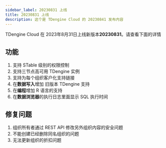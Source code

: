 ```yaml
---
sidebar_label: 20230831 上线
title: 20230831 上线
description: 这个是 TDengine Cloud 的 20230841 发布内容
---
```


TDengine Cloud 在 2023年8月31日上线新版本**20230831**。请查看下面的详情

## 功能

1. 支持 STable 级别的权限控制
2. 支持三节点高可用 TDengine 实例
3. 支持为每个组织客户化支持链接
4. 在**数据写入**增加 旧版本 TDengine 支持
5. 在**编程**增加 R 语言的支持
6. 在**数据浏览器**的执行日志里面显示 SQL 执行时间

## 修复问题

1. 组织所有者通过 REST API 修改另外组织内容的安全问题
2. 不能创建已经删除同名组织的问题
3. 无法更新组织的折扣问题
